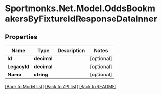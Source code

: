 # Sportmonks.Net.Model.OddsBookmakersByFixtureIdResponseDataInner

## Properties

Name | Type | Description | Notes
------------ | ------------- | ------------- | -------------
**Id** | **decimal** |  | [optional] 
**LegacyId** | **decimal** |  | [optional] 
**Name** | **string** |  | [optional] 

[[Back to Model list]](../README.md#documentation-for-models) [[Back to API list]](../README.md#documentation-for-api-endpoints) [[Back to README]](../README.md)

